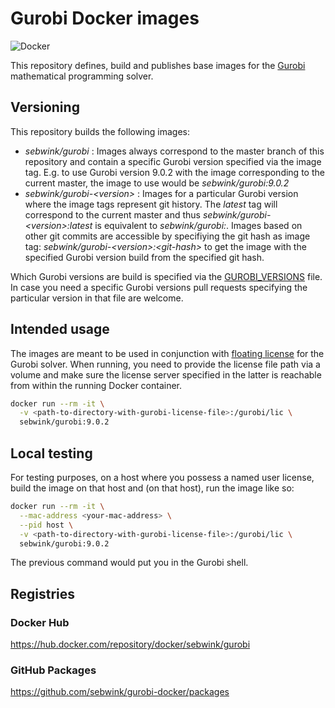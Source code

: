 # Gurobi Docker images

![Docker](https://github.com/sebwink/gurobi-docker/workflows/Docker/badge.svg)

This repository defines, build and publishes base images for the [Gurobi](https://www.gurobi.com/de/) mathematical programming solver.

## Versioning

This repository builds the following images:

* *sebwink/gurobi* : Images always correspond to the master branch of this repository and contain a specific Gurobi version specified via the image tag. E.g. to use Gurobi version 9.0.2 with the image corresponding to the current master, the image to use would be *sebwink/gurobi:9.0.2*
* *sebwink/gurobi-\<version\>* : Images for a particular Gurobi version where the image tags represent git history. The *latest* tag will correspond to the current
  master and thus *sebwink/gurobi-\<version\>:latest* is equivalent to *sebwink/gurobi:<version>*. Images based on other git commits are accessible by specifiying the git hash as image tag: *sebwink/gurobi-\<version\>:\<git-hash\>* to get the image with the specified Gurobi version build from the specified git hash.
  
Which Gurobi versions are build is specified via the [GUROBI_VERSIONS](https://github.com/sebwink/gurobi-docker/blob/master/GUROBI_VERSIONS) file. In case you need a specific Gurobi versions pull requests specifying the particular
version in that file are welcome.

## Intended usage

The images are meant to be used in conjunction with [floating license](https://www.gurobi.com/documentation/9.0/quickstart_linux/creating_a_token_server_cl.html#subsection:clientlicensetoken) for the Gurobi solver. When running, you need to provide the license file path
via a volume and make sure the license server specified in the latter is reachable from within the running Docker container.

```sh
docker run --rm -it \
  -v <path-to-directory-with-gurobi-license-file>:/gurobi/lic \
  sebwink/gurobi:9.0.2
```

## Local testing

For testing purposes, on a host where you possess a named user license, build the image on that host and (on that host), run the image like so:

```sh
docker run --rm -it \
  --mac-address <your-mac-address> \
  --pid host \
  -v <path-to-directory-with-gurobi-license-file>:/gurobi/lic \
  sebwink/gurobi:9.0.2
```
The previous command would put you in the Gurobi shell.

## Registries

### Docker Hub

https://hub.docker.com/repository/docker/sebwink/gurobi

### GitHub Packages

https://github.com/sebwink/gurobi-docker/packages
